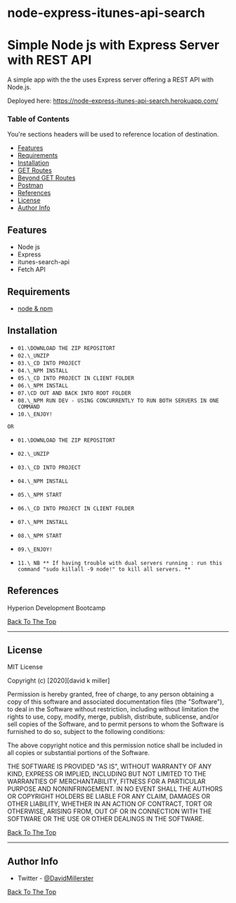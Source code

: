 # node-express-itunes-api-search
# Simple Node js with Express Server with REST API

A simple app with the the uses Express server offering a REST API with Node.js.

Deployed here: https://node-express-itunes-api-search.herokuapp.com/

### Table of Contents

You're sections headers will be used to reference location of destination.

- [Features](#features)
- [Requirements](#requirements)
- [Installation](#installation)
- [GET Routes](#getroutes)
- [Beyond GET Routes](#beyondgetroutes)
- [Postman](#postman)
- [References](#references)
- [License](#license)
- [Author Info](#author-info)

## Features

- Node js
- Express
- itunes-search-api
- Fetch API

## Requirements

- [node & npm](https://nodejs.org/en/)

## Installation

- `01.\DOWNLOAD THE ZIP REPOSITORT`
- `02.\_UNZIP`
- `03.\_CD INTO PROJECT`
- `04.\_NPM INSTALL`
- `05.\_CD INTO PROJECT IN CLIENT FOLDER`
- `06.\_NPM INSTALL`
- `07.\CD OUT AND BACK INTO ROOT FOLDER`
- `08.\_NPM RUN DEV - USING CONCURRENTLY TO RUN BOTH SERVERS IN ONE COMMAND`
- `10.\_ENJOY!`

`OR`

- `01.\DOWNLOAD THE ZIP REPOSITORT`
- `02.\_UNZIP`
- `03.\_CD INTO PROJECT`
- `04.\_NPM INSTALL`
- `05.\_NPM START`
- `06.\_CD INTO PROJECT IN CLIENT FOLDER`
- `07.\_NPM INSTALL`
- `08.\_NPM START`
- `09.\_ENJOY!`

- `11.\ NB ** If having trouble with dual servers running : run this command "sudo killall -9 node!" to kill all servers. **`

## References

Hyperion Development Bootcamp

[Back To The Top](#read-me-template)

---

## License

MIT License

Copyright (c) [2020][david k miller]

Permission is hereby granted, free of charge, to any person obtaining a copy
of this software and associated documentation files (the "Software"), to deal
in the Software without restriction, including without limitation the rights
to use, copy, modify, merge, publish, distribute, sublicense, and/or sell
copies of the Software, and to permit persons to whom the Software is
furnished to do so, subject to the following conditions:

The above copyright notice and this permission notice shall be included in all
copies or substantial portions of the Software.

THE SOFTWARE IS PROVIDED "AS IS", WITHOUT WARRANTY OF ANY KIND, EXPRESS OR
IMPLIED, INCLUDING BUT NOT LIMITED TO THE WARRANTIES OF MERCHANTABILITY,
FITNESS FOR A PARTICULAR PURPOSE AND NONINFRINGEMENT. IN NO EVENT SHALL THE
AUTHORS OR COPYRIGHT HOLDERS BE LIABLE FOR ANY CLAIM, DAMAGES OR OTHER
LIABILITY, WHETHER IN AN ACTION OF CONTRACT, TORT OR OTHERWISE, ARISING FROM,
OUT OF OR IN CONNECTION WITH THE SOFTWARE OR THE USE OR OTHER DEALINGS IN THE
SOFTWARE.

[Back To The Top](#read-me-template)

---

## Author Info

- Twitter - [@DavidMillerster](https://twitter.com/DavidMillerster)

[Back To The Top](#read-me-template)

